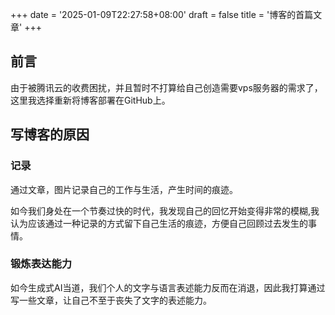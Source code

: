 +++
date = '2025-01-09T22:27:58+08:00'
draft = false
title = '博客的首篇文章'
+++
## 前言
由于被腾讯云的收费困扰，并且暂时不打算给自己创造需要vps服务器的需求了，这里我选择重新将博客部署在GitHub上。
## 写博客的原因

### 记录

通过文章，图片记录自己的工作与生活，产生时间的痕迹。

如今我们身处在一个节奏过快的时代，我发现自己的回忆开始变得非常的模糊,我认为应该通过一种记录的方式留下自己生活的痕迹，方便自己回顾过去发生的事情。

### 锻炼表达能力

如今生成式AI当道，我们个人的文字与语言表述能力反而在消退，因此我打算通过写一些文章，让自己不至于丧失了文字的表述能力。